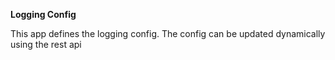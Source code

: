 **Logging Config**

This app defines the logging config. The config can be updated dynamically using the rest api
